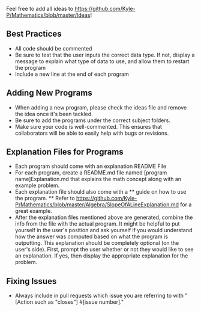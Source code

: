 Feel free to add all ideas to https://github.com/Kyle-P/Mathematics/blob/master/Ideas!

## Best Practices
 - All code should be commented
 - Be sure to test that the user inputs the correct data type. If not, display a message to explain what type of data to use, and allow them to restart the program
 - Include a new line at the end of each program

## Adding New Programs
 - When adding a new program, please check the ideas file and remove the idea once it's been tackled.
 - Be sure to add the programs under the correct subject folders.
 - Make sure your code is well-commented. This ensures that collaborators will be able to easily help with bugs or revisions.
 
## Explanation Files for Programs
 - Each program should come with an explanation README File
 - For each program, create a README.md file named [program name]Explanation.md that explains the math concept along with an example problem. 
 - Each explanation file should also come with a ** guide on how to use the program. ** Refer to https://github.com/Kyle-P/Mathematics/blob/master/Algebra/SlopeOfALineExplanation.md for a great example.
 - After the explanation files mentioned above are generated, combine the info from the file with the actual program. It might be helpful to put yourself in the user's position and ask yourself if you would understand how the answer was computed based on what the program is outputting. This explanation should be completely optional (on the user's side). First, prompt the user whether or not they would like to see an explanation. If yes, then display the appropriate explanation for the problem.
 
 
## Fixing Issues
 - Always include in pull requests which issue you are referring to with "[Action such as "closes"] #[issue number]."

